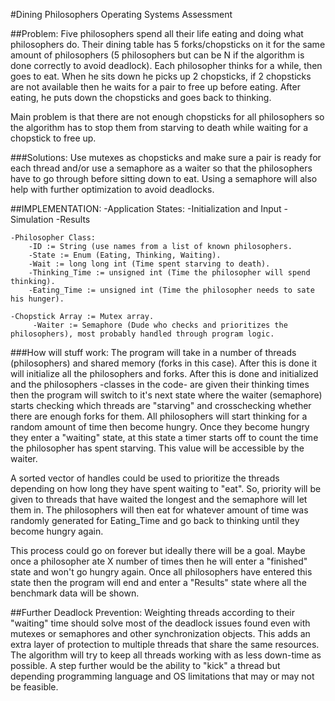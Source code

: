 #Dining Philosophers Operating Systems Assessment

##Problem:
Five philosophers spend all their life eating and doing what philosophers do.
Their dining table has 5 forks/chopsticks on it for the same amount of philosophers
(5 philosophers but can be N if the algorithm is done correctly to avoid deadlock).
Each philosopher thinks for a while, then goes to eat. When he sits down he picks up 2 chopsticks,
if 2 chopsticks are not available then he waits for a pair to free up before eating. After eating,
he puts down the chopsticks and goes back to thinking.

Main problem is that there are not enough chopsticks for all philosophers so the algorithm has to
stop them from starving to death while waiting for a chopstick to free up.

###Solutions:
Use mutexes as chopsticks and make sure a pair is ready for each thread and/or use a semaphore as a waiter 
so that the philosophers have to go through before sitting down to eat. Using a semaphore will also help with further
optimization to avoid deadlocks.

##IMPLEMENTATION:
	-Application States:
		-Initialization and Input
		-Simulation
		-Results
	
 	-Philosopher Class:
		-ID := String (use names from a list of known philosophers.
		-State := Enum (Eating, Thinking, Waiting).
		-Wait := long long int (Time spent starving to death).
		-Thinking_Time := unsigned int (Time the philosopher will spend thinking).
		-Eating_Time := unsigned int (Time the philosopher needs to sate his hunger).
	
	-Chopstick Array := Mutex array. 
		 -Waiter := Semaphore (Dude who checks and prioritizes the philosophers), most probably handled through program logic.

###How will stuff work:
The program will take in a number of threads (philosophers) and shared memory (forks in this case). After this is done it will initialize all the philosophers and forks.
After this is done and initialized and the philosophers -classes in the code- are given their thinking times then the program will switch to it's next state where the waiter (semaphore) 
starts checking which threads are "starving" and crosschecking whether there are enough forks for them. All philosophers will start thinking for a random amount of time then become hungry.
Once they become hungry they enter a "waiting" state, at this state a timer starts off to count the time the philosopher has spent starving. This value will be accessible by the waiter.

A sorted vector of handles could be used to prioritize the threads depending on how long they have spent waiting to "eat".
So, priority will be given to threads that have waited the longest and the semaphore will let them in. The philosophers will then eat for whatever amount of time was randomly generated for Eating_Time
and go back to thinking until they become hungry again.

This process could go on forever but ideally there will be a goal. Maybe once a philosopher ate X number of times then he will enter a "finished" state and won't go hungry again.
Once all philosophers have entered this state then the program will end and enter a "Results" state where all the benchmark data will be shown.

##Further Deadlock Prevention:
Weighting threads according to their "waiting" time should solve most of the deadlock issues found even with mutexes or semaphores and other synchronization objects. This adds an extra layer of protection
to multiple threads that share the same resources. The algorithm will try to keep all threads working with as less down-time as possible. A step further would be the ability to "kick" a thread but depending
programming language and OS limitations that may or may not be feasible.
